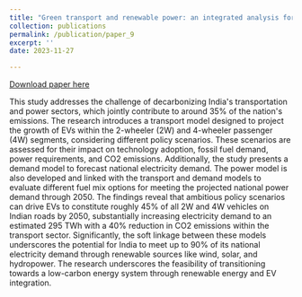 ```yaml
---
title: "Green transport and renewable power: an integrated analysis for India's future"
collection: publications
permalink: /publication/paper_9
excerpt: ''
date: 2023-11-27

---
```


[Download paper here](http://midhunxavier.github.io/files/paper9.pdf)

This study addresses the challenge of decarbonizing India's transportation and power sectors, which jointly contribute to around 35% of the nation's emissions. The research introduces a transport model designed to project the growth of EVs within the 2-wheeler (2W) and 4-wheeler passenger (4W) segments, considering different policy scenarios. These scenarios are assessed for their impact on technology adoption, fossil fuel demand, power requirements, and CO2 emissions. Additionally, the study presents a demand model to forecast national electricity demand. The power model is also developed and linked with the transport and demand models to evaluate different fuel mix options for meeting the projected national power demand through 2050. The findings reveal that ambitious policy scenarios can drive EVs to constitute roughly 45% of all 2W and 4W vehicles on Indian roads by 2050, substantially increasing electricity demand to an estimated 295 TWh with a 40% reduction in CO2 emissions within the transport sector. Significantly, the soft linkage between these models underscores the potential for India to meet up to 90% of its national electricity demand through renewable sources like wind, solar, and hydropower. The research underscores the feasibility of transitioning towards a low-carbon energy system through renewable energy and EV integration.
